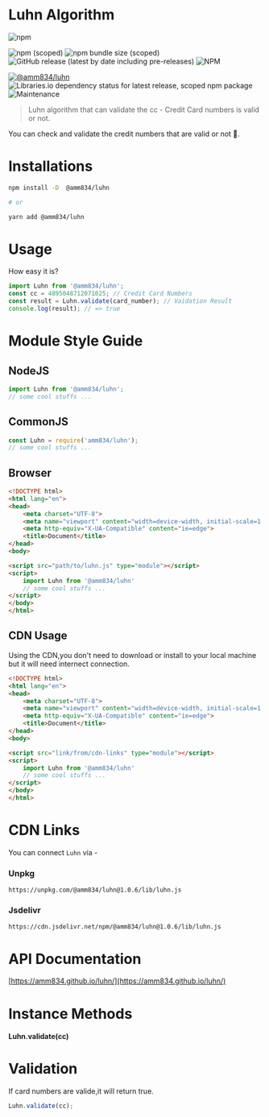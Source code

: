 # Luhn Algorithm

![npm](https://img.shields.io/npm/dw/@amm834/luhn?style=plastic)

![npm (scoped)](https://img.shields.io/npm/v/@amm834/luhn?logo=npm&style=plastic)
![npm bundle size (scoped)](https://img.shields.io/bundlephobia/min/@amm834/luhn?logo=npm&style=plastic)
![GitHub release (latest by date including pre-releases)](https://img.shields.io/github/v/release/amm834/luhn?include_prereleases&style=plastic)
![NPM](https://img.shields.io/npm/l/@amm834/luhn?style=plastic)

[![@amm834/luhn](https://snyk.io/advisor/npm-package/@amm834/luhn/badge.svg)](https://snyk.io/advisor/npm-package/@amm834/luhn)
![Libraries.io dependency status for latest release, scoped npm package](https://img.shields.io/librariesio/release/npm/@amm834/luhn?style=plastic)
![Maintenance](https://img.shields.io/maintenance/yes/2021?style=plastic)

> Luhn algorithm that can validate the cc - Credit Card numbers is valid or not.

You can check and validate the credit numbers that are valid or not 👀.

# Installations

```bash
npm install -D  @amm834/luhn

# or

yarn add @amm834/luhn
```

# Usage

How easy it is?

```js
import Luhn from '@amm834/luhn';
const cc = 4895048712071025; // Credit Card Numbers
const result = Luhn.validate(card_number); // Vaidation Result
console.log(result); // => true
```

# Module Style Guide

## NodeJS

```js
import Luhn from '@amm834/luhn';
// some cool stuffs ...
```

## CommonJS 

```js
const Luhn = require('amm834/luhn');
// some cool stuffs ...
```

## Browser

```html
<!DOCTYPE html>
<html lang="en">
<head>
    <meta charset="UTF-8">
    <meta name="viewport" content="width=device-width, initial-scale=1.0">
    <meta http-equiv="X-UA-Compatible" content="ie=edge">
    <title>Document</title>
</head>
<body>

<script src="path/to/luhn.js" type="module"></script>
<script>
    import Luhn from '@amm834/luhn'
    // some cool stuffs ...
</script>
</body>
</html>
```

## CDN Usage

Using the CDN,you don't need to download or install to your local machine but it will need internect connection.

```html
<!DOCTYPE html>
<html lang="en">
<head>
    <meta charset="UTF-8">
    <meta name="viewport" content="width=device-width, initial-scale=1.0">
    <meta http-equiv="X-UA-Compatible" content="ie=edge">
    <title>Document</title>
</head>
<body>

<script src="link/from/cdn-links" type="module"></script>
<script>
    import Luhn from '@amm834/luhn'
    // some cool stuffs ...
</script>
</body>
</html>
```

# CDN Links

You can connect `Luhn` via -

### Unpkg

```
https://unpkg.com/@amm834/luhn@1.0.6/lib/luhn.js
```

### Jsdelivr

```
https://cdn.jsdelivr.net/npm/@amm834/luhn@1.0.6/lib/luhn.js
```

# API Documentation

[https://amm834.github.io/luhn/](https://amm834.github.io/luhn/)


# Instance Methods

#### Luhn.validate(cc)

# Validation

If card numbers are valide,it will return true.

```js
Luhn.validate(cc);
```
